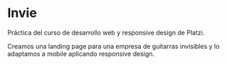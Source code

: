 <h1><strong>Invie</strong></h1>

<p>
Práctica del curso de desarrollo web y responsive design de Platzi.
</p>
<p>
Creamos una landing page para una empresa de guitarras invisibles y lo adaptamos a mobile aplicando responsive design.
</p>

